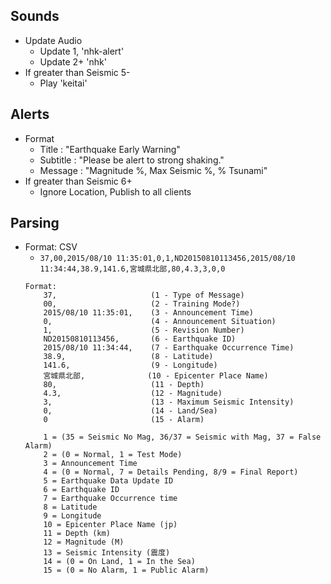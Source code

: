 ## Sounds
- Update Audio
    - Update 1,     'nhk-alert'
    - Update 2+     'nhk'
- If greater than Seismic 5-
    - Play          'keitai'

## Alerts
- Format
    - Title     : "Earthquake Early Warning"
    - Subtitle  : "Please be alert to strong shaking."
    - Message   : "Magnitude %, Max Seismic %, % Tsunami"
- If greater than Seismic 6+
    - Ignore Location, Publish to all clients

## Parsing
- Format: CSV
    - `37,00,2015/08/10 11:35:01,0,1,ND20150810113456,2015/08/10 11:34:44,38.9,141.6,宮城県北部,80,4.3,3,0,0`
    ```
    Format:
        37,                     (1 - Type of Message)
        00,                     (2 - Training Mode?)
        2015/08/10 11:35:01,    (3 - Announcement Time)
        0,                      (4 - Announcement Situation)
        1,                      (5 - Revision Number)
        ND20150810113456,       (6 - Earthquake ID)
        2015/08/10 11:34:44,    (7 - Earthquake Occurrence Time)
        38.9,                   (8 - Latitude)
        141.6,                  (9 - Longitude)
        宮城県北部,              (10 - Epicenter Place Name)
        80,                     (11 - Depth)
        4.3,                    (12 - Magnitude)
        3,                      (13 - Maximum Seismic Intensity)
        0,                      (14 - Land/Sea)
        0                       (15 - Alarm)
    ```
    ```
        1 = (35 = Seismic No Mag, 36/37 = Seismic with Mag, 37 = False Alarm)
        2 = (0 = Normal, 1 = Test Mode)
        3 = Announcement Time
        4 = (0 = Normal, 7 = Details Pending, 8/9 = Final Report)
        5 = Earthquake Data Update ID
        6 = Earthquake ID
        7 = Earthquake Occurrence time
        8 = Latitude
        9 = Longitude
        10 = Epicenter Place Name (jp)
        11 = Depth (km)
        12 = Magnitude (M)
        13 = Seismic Intensity (震度)
        14 = (0 = On Land, 1 = In the Sea)
        15 = (0 = No Alarm, 1 = Public Alarm)
    ```
